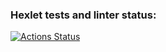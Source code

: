 ### Hexlet tests and linter status:
[![Actions Status](https://github.com/VladyBarvy/js-oop-project-62/actions/workflows/hexlet-check.yml/badge.svg)](https://github.com/VladyBarvy/js-oop-project-62/actions)